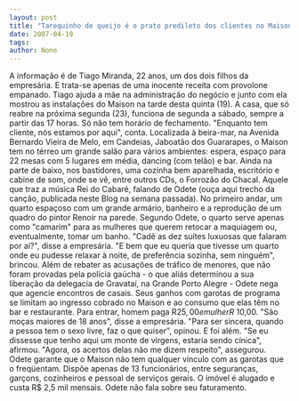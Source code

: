 ```yaml
---
layout: post
title: "Tarequinho de queijo é o prato predileto dos clientes no Maison d´Odete"
date: 2007-04-19
tags: 
author: None
---
```

A informação é de Tiago Miranda, 22 anos, um dos dois filhos da empresária. E trata-se apenas de uma inocente receita com provolone empanado. Tiago&nbsp;ajuda a mãe na administração do negócio e junto com ela mostrou as instalações do Maison na tarde desta quinta (19).
A casa, que só reabre na próxima segunda (23), funciona de segunda a sábado, sempre a partir das 17 horas. Só não tem horário de fechamento. \"Enquanto tem cliente, nós estamos por aqui\", conta.
Localizada à beira-mar, na Avenida Bernardo Vieira de Melo, em Candeias, Jaboatão dos Guararapes, o Maison tem no térreo um grande salão para vários ambientes: espera, espaço para 22 mesas com 5 lugares em média, dancing (com telão)&nbsp;e bar.
Ainda na parte de baixo, nos bastidores, uma cozinha bem aparelhada, escritório e cabine de som, onde se vê, entre outros CDs, o Forrozão do Chacal. Aquele que traz a música Rei do Cabaré, falando de Odete (ouça aqui trecho da canção, publicada neste Blog na semana passada).
No primeiro andar, um quarto espaçoso com um grande armário, banheiro e a reprodução de um quadro do pintor Renoir na parede.
Segundo Odete, o quarto serve apenas como \"camarim\" para as mulheres que querem retocar a maquiagem ou, eventualmente, tomar um banho.
\"Cadê as dez suítes luxuosas que falaram por aí?\", disse a empresária. \"E bem que eu queria que tivesse um quarto onde eu pudesse relaxar à noite, de preferência sozinha, sem ninguém\", brincou.
Além de rebater as acusações de tráfico de menores, que não foram provadas pela polícia gaúcha - o que aliás determinou a sua liberação da delegacia de Gravataí, na Grande Porto Alegre - Odete nega que agencie encontros de casais.
Seus ganhos com garotas de programa se limitam ao ingresso cobrado no Maison e ao consumo que elas&nbsp;têm no bar e restaurante. Para entrar, homem paga R$25,00 e mulher R$ 10,00.
\"São moças maiores de 18 anos\", disse a empresária. \"Para ser sincera, quando a pessoa tem o sexo livre, faz o que quiser\", opinou.
E foi além. \"Se eu dissesse que tenho aqui um monte de virgens, estaria sendo cínica\", afirmou. \"Agora, os acertos delas não me dizem respeito\", assegurou.
Odete garante que o Maison não tem qualquer vínculo com as garotas que o freqüentam. Dispõe apenas de 13 funcionários, entre seguranças, garçons, cozinheiros e pessoal de serviços gerais.
O imóvel é alugado e custa R$ 2,5 mil mensais. Odete não fala sobre seu faturamento. 